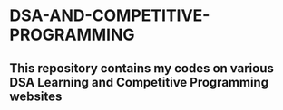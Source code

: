 <h1>DSA-AND-COMPETITIVE-PROGRAMMING</h1>
<h2>This repository contains my codes on various DSA Learning and Competitive Programming websites</h2>
